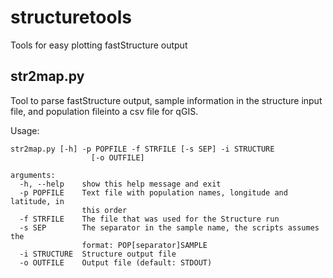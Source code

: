 # structuretools
Tools for easy plotting fastStructure output

## str2map.py
Tool to parse fastStructure output, sample information in the structure input file, and population fileinto a csv file for qGIS.

Usage:

```
str2map.py [-h] -p POPFILE -f STRFILE [-s SEP] -i STRUCTURE
                  [-o OUTFILE]

arguments:
  -h, --help    show this help message and exit
  -p POPFILE    Text file with population names, longitude and latitude, in
                this order
  -f STRFILE    The file that was used for the Structure run
  -s SEP        The separator in the sample name, the scripts assumes the
                format: POP[separator]SAMPLE
  -i STRUCTURE  Structure output file
  -o OUTFILE    Output file (default: STDOUT)
```
